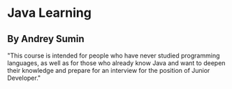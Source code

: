 # Java Learning
## By Andrey Sumin

"This course is intended for people who have never studied programming languages, as well as for those who already know Java and want to deepen their knowledge and prepare for an interview for the position of Junior Developer."
